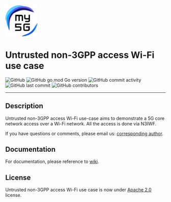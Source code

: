 <img width="20%" src="docs/media/img/my5g-logo.png" alt="my5G-core"/>

# Untrusted non-3GPP access Wi-Fi use case

![GitHub](https://img.shields.io/github/license/my5G/my5G-non3GPP-access?color=blue)
![GitHub go.mod Go version](https://img.shields.io/github/go-mod/go-version/my5G/my5GCore)
![GitHub commit activity](https://img.shields.io/github/commit-activity/y/my5G/my5G-non3GPP-access) 
![GitHub last commit](https://img.shields.io/github/last-commit/my5G/my5G-non3GPP-access)
![GitHub contributors](https://img.shields.io/github/contributors/my5G/my5G-non3GPP-access)

----
## Description


Untrusted non-3GPP access Wi-Fi use-case aims to demonstrate a 5G core network access over a Wi-Fi network. All the access is done via N3IWF.

If you have questions or comments, please email us: [corresponding author](mailto:mario.lemes@ifg.edu.br). 

## Documentation

For documentation, please reference to [wiki](https://github.com/LABORA-INF-UFG/paper-MCAK-2021/wiki).

## License

Untrusted non-3GPP access Wi-Fi use case is now under [Apache 2.0](https://github.com/LABORA-INF-UFG/paper-MCAK-2021/blob/master/LICENSE) license.
